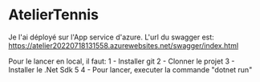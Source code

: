 # AtelierTennis
Je l'ai déployé sur l'App service d'azure. L'url du swagger est: https://atelier20220718131558.azurewebsites.net/swagger/index.html

Pour le lancer en local, il faut:
1 - Installer git
2 - Clonner le projet
3 - Installer le .Net Sdk 5
4 - Pour lancer, executer la commande "dotnet run"

